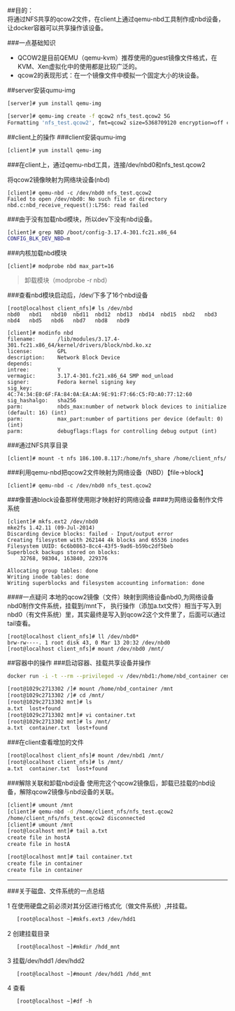 
##目的：     
将通过NFS共享的qcow2文件，在client上通过qemu-nbd工具制作成nbd设备，让docker容器可以共享操作该设备。     

###一点基础知识
* QCOW2是目前QEMU（qemu-kvm）推荐使用的guest镜像文件格式，在KVM、Xen虚拟化中的使用都是比较广泛的。
* qcow2的表现形式：在一个镜像文件中模拟一个固定大小的块设备。

##server安装qumu-img
```sh
[server]# yum install qemu-img

[server]# qemu-img create -f qcow2 nfs_test.qcow2 5G
Formatting 'nfs_test.qcow2', fmt=qcow2 size=5368709120 encryption=off cluster_size=65536 lazy_refcounts=off
```
##client上的操作
###client安装qumu-img
```sh
[client]# yum install qemu-img
```
###在client上，通过qemu-nbd工具，连接/dev/nbd0和nfs_test.qcow2     

将qcow2镜像映射为网络块设备(nbd)
```
[client]# qemu-nbd -c /dev/nbd0 nfs_test.qcow2 
Failed to open /dev/nbd0: No such file or directory
nbd.c:nbd_receive_request():L756: read failed
```
###由于没有加载nbd模块，所以dev下没有nbd设备。
```sh
[client]# grep NBD /boot/config-3.17.4-301.fc21.x86_64 
CONFIG_BLK_DEV_NBD=m
```
###内核加载nbd模块
```
[client]# modprobe nbd max_part=16
```
>卸载模块（modprobe -r nbd）   

###查看nbd模块启动后，/dev/下多了16个nbd设备
```
[root@localhost client_nfs]# ls /dev/nbd
nbd0   nbd1   nbd10  nbd11  nbd12  nbd13  nbd14  nbd15  nbd2   nbd3   nbd4   nbd5   nbd6   nbd7   nbd8   nbd9

[client]# modinfo nbd
filename:       /lib/modules/3.17.4-301.fc21.x86_64/kernel/drivers/block/nbd.ko.xz
license:        GPL
description:    Network Block Device
depends:        
intree:         Y
vermagic:       3.17.4-301.fc21.x86_64 SMP mod_unload 
signer:         Fedora kernel signing key
sig_key:        4C:74:34:E0:6F:FA:84:0A:EA:AA:9E:91:F7:66:C5:FD:A0:77:12:60
sig_hashalgo:   sha256
parm:           nbds_max:number of network block devices to initialize (default: 16) (int)
parm:           max_part:number of partitions per device (default: 0) (int)
parm:           debugflags:flags for controlling debug output (int)      
```
###通过NFS共享目录
```
[client]# mount -t nfs 186.100.8.117:/home/nfs_share /home/client_nfs/
```
###利用qemu-nbd把qcow2文件映射为网络设备（NBD）【file->block】
```
[client]# qemu-nbd -c /dev/nbd0 nfs_test.qcow2
```
###像普通block设备那样使用刚才映射好的网络设备
####为网络设备制作文件系统
```
[client]# mkfs.ext2 /dev/nbd0
mke2fs 1.42.11 (09-Jul-2014)
Discarding device blocks: failed - Input/output error
Creating filesystem with 262144 4k blocks and 65536 inodes
Filesystem UUID: 6c6b0863-8cc4-43f5-9ad6-b59bc2df5beb
Superblock backups stored on blocks: 
	32768, 98304, 163840, 229376

Allocating group tables: done                            
Writing inode tables: done                            
Writing superblocks and filesystem accounting information: done
```
####一点疑问
本地的qcow2镜像（文件）映射到网络设备nbd0,为网络设备nbd0制作文件系统，挂载到/mnt下，
执行操作（添加a.txt文件）相当于写入到nbd0（有文件系统）里，其实最终是写入到qcow2这个文件里了，后面可以通过tail查看。
```
[root@localhost client_nfs]# ll /dev/nbd0*
brw-rw----. 1 root disk 43, 0 Mar 13 20:32 /dev/nbd0
[root@localhost client_nfs]# mount /dev/nbd0 /mnt/
```

##容器中的操作
###启动容器、挂载共享设备并操作
```sh
docker run -i -t --rm --privileged -v /dev/nbd1:/home/nbd_container centos /bin/bash

[root@1029c2713302 /]# mount /home/nbd_container /mnt
[root@1029c2713302 /]# cd /mnt/
[root@1029c2713302 mnt]# ls
a.txt  lost+found
[root@1029c2713302 mnt]# vi container.txt
[root@1029c2713302 mnt]# ls /mnt/
a.txt  container.txt  lost+found
```
###在client查看增加的文件
```sh
[root@localhost client_nfs]# mount /dev/nbd1 /mnt/
[root@localhost client_nfs]# ls /mnt/
a.txt  container.txt  lost+found
```
###解除关联和卸载nbd设备
使用完这个qcow2镜像后，卸载已挂载的nbd设备，解除qcow2镜像与nbd设备的关联。
```sh
[client]# umount /mnt
[client]# qemu-nbd -d /home/client_nfs/nfs_test.qcow2 
/home/client_nfs/nfs_test.qcow2 disconnected
[client]# umount /mnt
[root@localhost mnt]# tail a.txt 
create file in hostA
create file in hostA

[root@localhost mnt]# tail container.txt 
create file in container
create file in container
```
---
###关于磁盘、文件系统的一点总结

1 在使用硬盘之前必须对其分区进行格式化（做文件系统）,并挂载。
```sh
   [root@localhost ~]#mkfs.ext3 /dev/hdd1
```
2 创建挂载目录
```
   [root@localhost ~]#mkdir /hdd_mnt
```
3 挂载/dev/hdd1 /dev/hdd2
```
   [root@localhost ~]#mount /dev/hdd1 /hdd_mnt
```
4 查看
```
   [root@localhost ~]#df -h
```


